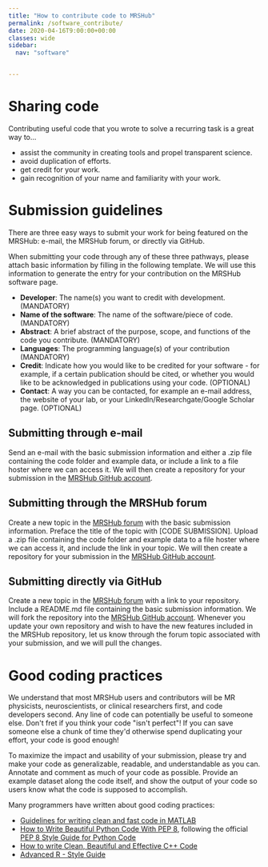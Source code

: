 ```yaml
---
title: "How to contribute code to MRSHub"
permalink: /software_contribute/
date: 2020-04-16T9:00:00+00:00
classes: wide
sidebar:
  nav: "software"


---
```


# Sharing code

Contributing useful code that you wrote to solve a recurring task is a great way to...
* assist the community in creating tools and propel transparent science.
* avoid duplication of efforts.
* get credit for your work.
* gain recognition of your name and familiarity with your work.

# Submission guidelines

There are three easy ways to submit your work for being featured on the MRSHub: e-mail, the MRSHub forum, or directly via GitHub.

When submitting your code through any of these three pathways, please attach basic information by filling in the following template. We will use this information to generate the entry for your contribution on the MRSHub software page.
- **Developer**: The name(s) you want to credit with development. (MANDATORY)
- **Name of the software**: The name of the software/piece of code. (MANDATORY)
- **Abstract**: A brief abstract of the purpose, scope, and functions of the code you contribute. (MANDATORY)
- **Languages**: The programming language(s) of your contribution (MANDATORY)
- **Credit**: Indicate how you would like to be credited for your software - for example, if a certain publication should be cited, or whether you would like to be acknowledged in publications using your code. (OPTIONAL)
- **Contact**: A way you can be contacted, for example an e-mail address, the website of your lab, or your LinkedIn/Researchgate/Google Scholar page. (OPTIONAL)

## Submitting through e-mail

Send an e-mail with the basic submission information and either a .zip file containing the code folder and example data, or include a link to a file hoster where we can access it. We will then create a repository for your submission in the [MRSHub GitHub account](https://github.com/mrshub).

## Submitting through the MRSHub forum

Create a new topic in the [MRSHub forum](https://forum.mrshub.org) with the basic submission information. Preface the title of the topic with [CODE SUBMISSION]. Upload a .zip file containing the code folder and example data to a file hoster where we can access it, and include the link in your topic. We will then create a repository for your submission in the [MRSHub GitHub account](https://github.com/mrshub).

## Submitting directly via GitHub

Create a new topic in the [MRSHub forum](https://forum.mrshub.org) with a link to your repository. Include a README.md file containing the basic submission information. We will fork the repository into the [MRSHub GitHub account](https://github.com/mrshub). Whenever you update your own repository and wish to have the new features included in the MRSHub repository, let us know through the forum topic associated with your submission, and we will pull the changes.

# Good coding practices

We understand that most MRSHub users and contributors will be MR physicists, neuroscientists, or clinical researchers first, and code developers second. Any line of code can potentially be useful to someone else. Don't fret if you think your code "isn't perfect"! If you can save someone else a chunk of time they'd otherwise spend duplicating your effort, your code is good enough!

To maximize the impact and usability of your submission, please try and make your code as generalizable, readable, and understandable as you can. Annotate and comment as much of your code as possible. Provide an example dataset along the code itself, and show the output of your code so users know what the code is supposed to accomplish.

Many programmers have written about good coding practices:
- [Guidelines for writing clean and fast code in MATLAB](https://www.mathworks.com/matlabcentral/fileexchange/22943-guidelines-for-writing-clean-and-fast-code-in-matlab)
- [How to Write Beautiful Python Code With PEP 8](https://realpython.com/python-pep8/), following the official [PEP 8 Style Guide for Python Code](https://www.python.org/dev/peps/pep-0008/)
- [How to write Clean, Beautiful and Effective C++ Code](https://medium.com/@MKahsari/how-to-write-clean-beautiful-and-effective-c-code-d4699f5e3864)
- [Advanced R - Style Guide](http://adv-r.had.co.nz/Style.html)

